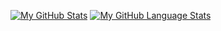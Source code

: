 
[![My GitHub Stats](https://github-readme-stats.vercel.app/api/?username=wajktor13&count_private=true&theme=tokyonight&showicons=true)]()
[![My GitHub Language Stats](https://github-readme-stats.vercel.app/api/top-langs/?username=wajktor13&langs_count=5&theme=tokyonight)]()
